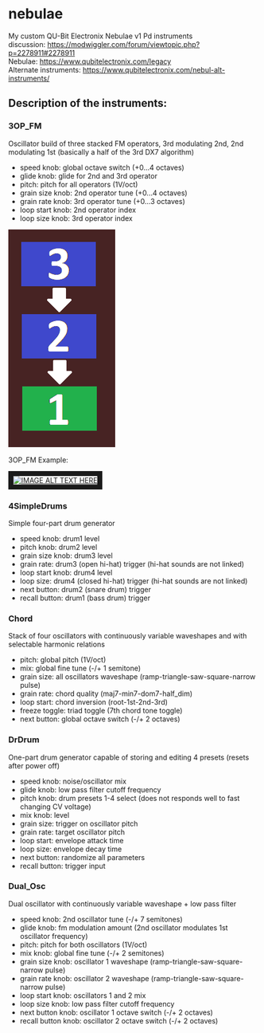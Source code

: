 # nebulae
My custom QU-Bit Electronix Nebulae v1 Pd instruments <br>
discussion: https://modwiggler.com/forum/viewtopic.php?p=2278911#2278911 <br>
Nebulae: https://www.qubitelectronix.com/legacy <br>
Alternate instruments: https://www.qubitelectronix.com/nebul-alt-instruments/ <br>

## Description of the instruments:

### 3OP_FM
Oscillator build of three stacked FM operators, 3rd modulating 2nd, 2nd modulating 1st (basically a half of the 3rd DX7 algorithm)

* speed knob: global octave switch (+0...4 octaves)
* glide knob: glide for 2nd and 3rd operator
* pitch: pitch for all operators (1V/oct)
* grain size knob: 2nd operator tune (+0...4 octaves)
* grain rate knob: 3rd operator tune (+0...3 octaves)
* loop start knob: 2nd operator index
* loop size knob: 3rd operator index 

![3 operator FM algorithm](3op_FM.png)

3OP_FM Example:

<a href="http://www.youtube.com/watch?feature=player_embedded&v=KAsKHrH6iwU
" target="_blank"><img src="http://img.youtube.com/vi/KAsKHrH6iwU/0.jpg" 
alt="IMAGE ALT TEXT HERE" width="240" height="180" border="10" /></a>

### 4SimpleDrums
Simple four-part drum generator
* speed knob: drum1 level
* pitch knob: drum2 level
* grain size knob: drum3 level
* grain rate: drum3 (open hi-hat) trigger (hi-hat sounds are not linked)
* loop start knob: drum4 level
* loop size: drum4 (closed hi-hat) trigger (hi-hat sounds are not linked)
* next button: drum2 (snare drum) trigger
* recall button: drum1 (bass drum) trigger

### Chord
Stack of four oscillators with continuously variable waveshapes and with selectable harmonic relations
* pitch: global pitch (1V/oct)
* mix: global fine tune (-/+ 1 semitone)
* grain size: all oscillators waveshape (ramp-triangle-saw-square-narrow pulse)
* grain rate: chord quality (maj7-min7-dom7-half_dim)
* loop start: chord inversion (root-1st-2nd-3rd)
* freeze toggle: triad toggle (7th chord tone toggle)
* next button: global octave switch (-/+ 2 octaves)

### DrDrum
One-part drum generator capable of storing and editing 4 presets (resets after power off)
* speed knob: noise/oscillator mix
* glide knob: low pass filter cutoff frequency
* pitch knob: drum presets 1-4 select (does not responds well to fast changing CV voltage)
* mix knob: level
* grain size: trigger on oscillator pitch
* grain rate: target oscillator pitch
* loop start: envelope attack time
* loop size: envelope decay time
* next button: randomize all parameters
* recall button: trigger input

### Dual_Osc
Dual oscillator with continuously variable waveshape + low pass filter
* speed knob: 2nd oscillator tune (-/+ 7 semitones)
* glide knob: fm modulation amount (2nd oscillator modulates 1st oscillator frequency)
* pitch: pitch for both oscillators (1V/oct)
* mix knob: global fine tune (-/+ 2 semitones)
* grain size knob: oscillator 1 waveshape (ramp-triangle-saw-square-narrow pulse)
* grain rate knob: oscillator 2 waveshape (ramp-triangle-saw-square-narrow pulse)
* loop start knob: oscillators 1 and 2 mix
* loop size knob: low pass filter cutoff frequency
* next button knob: oscillator 1 octave switch (-/+ 2 octaves)
* recall button knob: oscillator 2 octave switch (-/+ 2 octaves)
